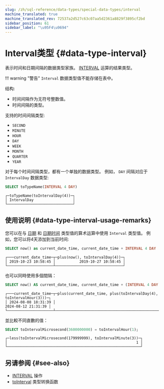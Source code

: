 ```yaml
---
slug: /zh/sql-reference/data-types/special-data-types/interval
machine_translated: true
machine_translated_rev: 72537a2d527c63c07aa5d2361a8829f3895cf2bd
sidebar_position: 61
sidebar_label: "\u95F4\u9694"
---
```


# Interval类型 {#data-type-interval}

表示时间和日期间隔的数据类型家族。  [INTERVAL](../../../sql-reference/operators/index.md#operator-interval) 运算的结果类型。

!!! warning "警告"
    `Interval` 数据类型值不能存储在表中。

结构:

-   时间间隔作为无符号整数值。
-   时间间隔的类型。

支持的时间间隔类型:

-   `SECOND`
-   `MINUTE`
-   `HOUR`
-   `DAY`
-   `WEEK`
-   `MONTH`
-   `QUARTER`
-   `YEAR`

对于每个时间间隔类型，都有一个单独的数据类型。 例如， `DAY` 间隔对应于 `IntervalDay` 数据类型:

``` sql
SELECT toTypeName(INTERVAL 4 DAY)
```

``` text
┌─toTypeName(toIntervalDay(4))─┐
│ IntervalDay                  │
└──────────────────────────────┘
```

## 使用说明 {#data-type-interval-usage-remarks}

您可以在与 [日期](../../../sql-reference/data-types/date.md) 和 [日期时间](../../../sql-reference/data-types/datetime.md) 类型值的算术运算中使用 `Interval` 类型值。 例如，您可以将4天添加到当前时间:

``` sql
SELECT now() as current_date_time, current_date_time + INTERVAL 4 DAY
```

``` text
┌───current_date_time─┬─plus(now(), toIntervalDay(4))─┐
│ 2019-10-23 10:58:45 │           2019-10-27 10:58:45 │
└─────────────────────┴───────────────────────────────┘
```

也可以同時使用多個間隔：

``` sql
SELECT now() AS current_date_time, current_date_time + (INTERVAL 4 DAY + INTERVAL 3 HOUR)
```

``` text
┌───current_date_time─┬─plus(current_date_time, plus(toIntervalDay(4), toIntervalHour(3)))─┐
│ 2024-08-08 18:31:39 │                                                2024-08-12 21:31:39 │
└─────────────────────┴────────────────────────────────────────────────────────────────────┘
```

並比較不同直數的值：

``` sql
SELECT toIntervalMicrosecond(3600000000) = toIntervalHour(1);
```

``` text
┌─less(toIntervalMicrosecond(179999999), toIntervalMinute(3))─┐
│                                                           1 │
└─────────────────────────────────────────────────────────────┘
```

## 另请参阅 {#see-also}

-   [INTERVAL](../../../sql-reference/operators/index.md#operator-interval) 操作
-   [toInterval](../../../sql-reference/functions/type-conversion-functions.md#function-tointerval) 类型转换函数

